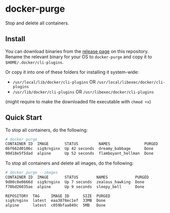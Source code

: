 # docker-purge

Stop and delete all containers.

## Install

You can download binaries from the [release page](https://github.com/sig9org/docker-purge/releases) on this repository. Rename the relevant binary for your OS to `docker-purge` and copy it to `$HOME/.docker/cli-plugins`.

Or copy it into one of these folders for installing it system-wide:

- `/usr/local/lib/docker/cli-plugins` OR `/usr/local/libexec/docker/cli-plugins`
- `/usr/lib/docker/cli-plugins` OR `/usr/libexec/docker/cli-plugins`

(might require to make the downloaded file executable with `chmod +x`)

## Quick Start

To stop all containers, do the following:

```sh
# docker purge
CONTAINER ID  IMAGE       STATUS         NAMES               PURGED
0bf662d0106c  sig9/nginx  Up 42 seconds  dreamy_babbage      Done
90d18e5f5dad  alpine      Up 52 seconds  flamboyant_hellman  Done
```

To stop all containers and delete all images, do the following:

```sh
# docker purge --images
CONTAINER ID  IMAGE       STATUS        NAMES            PURGED
9d00c8e0666d  sig9/nginx  Up 7 seconds  zealous_hawking  Done
f70bd26035ae  alpine      Up 9 seconds  sleepy_bell      Done

REPOSITORY  TAG     IMAGE ID      SIZE  PURGED
sig9/nginx  latest  eaa3878ec1ef  33MB  Done
alpine      latest  c059bfaa849c  5MB   Done
```
